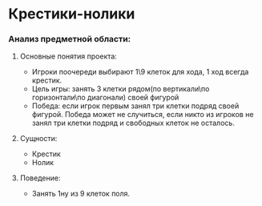 # Крестики-нолики

### Анализ предметной области:

1. Основные понятия проекта:
   - Игроки поочереди выбирают 1\9 клеток для хода, 1 ход всегда крестик.
   - Цель игры: занять 3 клетки рядом(по вертикали\по горизонтали\по диагонали) своей фигурой
   - Победа: если игрок первым занял три клетки подряд своей фигурой. Победа может не случиться, если никто из игроков не занял три клетки подряд и свободных клеток не осталось.

2. Сущности:
   - Крестик
   - Нолик
      
3. Поведение:
   - Занять 1ну из 9 клеток поля.
